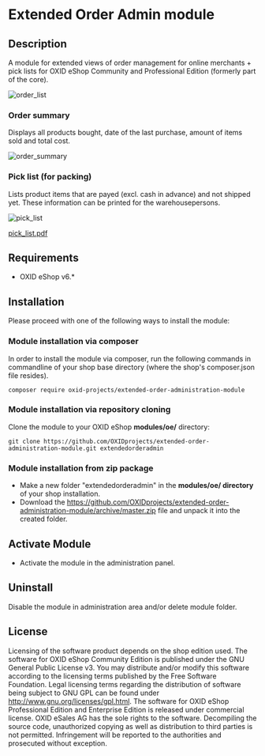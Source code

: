Extended Order Admin module
===========================

## Description

A module for extended views of order management for online merchants + pick lists 
for OXID eShop Community and Professional Edition (formerly part of the core).


![order_list](https://cloud.githubusercontent.com/assets/3603014/11781385/34046c32-a272-11e5-84eb-6489fbe9c847.png)

### Order summary
Displays all products bought, date of the last purchase, amount of items sold and total cost.

![order_summary](https://cloud.githubusercontent.com/assets/3603014/11781387/3426f900-a272-11e5-8db7-4e29344566d6.png)

### Pick list (for packing)
Lists product items that are payed (excl. cash in advance) and not shipped yet. These information can be printed for the warehousepersons.

![pick_list](https://cloud.githubusercontent.com/assets/3603014/11781386/34269672-a272-11e5-9e64-20d4295e8022.png)

[pick_list.pdf](https://github.com/OXIDprojects/extended_order_administration_module/files/61192/pick_list.pdf)

Requirements
------------

* OXID eShop v6.*

## Installation

Please proceed with one of the following ways to install the module:

### Module installation via composer

In order to install the module via composer, run the following commands in commandline of your shop base directory 
(where the shop's composer.json file resides).

```
composer require oxid-projects/extended-order-administration-module
```

### Module installation via repository cloning

Clone the module to your OXID eShop **modules/oe/** directory:
```
git clone https://github.com/OXIDprojects/extended-order-administration-module.git extendedorderadmin
```

### Module installation from zip package

* Make a new folder "extendedorderadmin" in the **modules/oe/ directory** of your shop installation. 
* Download the https://github.com/OXIDprojects/extended-order-administration-module/archive/master.zip file and unpack it into the created folder.

## Activate Module

- Activate the module in the administration panel.

## Uninstall

Disable the module in administration area and/or delete module folder.

## License

Licensing of the software product depends on the shop edition used.
The software for OXID eShop Community Edition is published under the GNU General Public License v3.
You may distribute and/or modify this software according to the licensing terms published by the Free
Software Foundation. Legal licensing terms regarding the distribution of software being subject to GNU
GPL can be found under http://www.gnu.org/licenses/gpl.html.
The software for OXID eShop Professional Edition and Enterprise Edition is released under commercial
license. OXID eSales AG has the sole rights to the software. Decompiling the source code, unauthorized
copying as well as distribution to third parties is not permitted. Infringement will be reported to the
authorities and prosecuted without exception.

